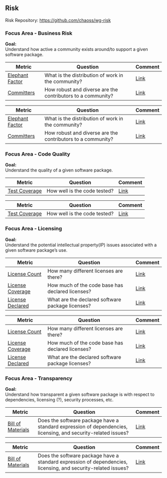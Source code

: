## Risk
Risk Repository: https://github.com/chaoss/wg-risk

### Focus Area - Business Risk

**Goal:**  
Understand how active a community exists around/to support a given software package.

**Metric** | **Question** | **Comment**
---|---|---
[Elephant Factor](https://chaoss.community/metric-elephant-factor/) | What is the distribution of work in the community? | [Link](https://github.com/chaoss/wg-risk/issues/15)
[Committers](https://chaoss.community/metric-committers/) | How robust and diverse are the contributors to a community? | [Link](https://github.com/chaoss/wg-risk/issues/16)

<div>
<table>
  <thead><tr><th>Metric</th><th>Question</th><th>Comment</th></tr></thead>
<tbody>
  <tr><td><a href="https://chaoss.community/metric-elephant-factor/">Elephant Factor</a></td><td>What is the distribution of work in the community?</td><td><a href="https://github.com/chaoss/wg-risk/issues/15">Link</a></td></tr> 
  <tr><td><a href="https://chaoss.community/metric-committers/">Committers</a></td><td>How robust and diverse are the contributors to a community?</td><td><a href="https://github.com/chaoss/wg-risk/issues/16">Link</a></td></tr> 
</tbody>
</table> 
</div>

### Focus Area - Code Quality

**Goal:**  
Understand the quality of a given software package.

**Metric** | **Question** |**Comment**
---|---|---
[Test Coverage](https://chaoss.community/metric-test-coverage/) | How well is the code tested? | [Link](https://github.com/chaoss/wg-risk/issues/23)

<div>
<table>
  <thead><tr><th>Metric</th><th>Question</th><th>Comment</th></tr></thead>
<tbody>
  <tr><td><a href="https://chaoss.community/metric-test-coverage/">Test Coverage</a></td><td>How well is the code tested?</td><td><a href="https://github.com/chaoss/wg-risk/issues/23">Link</a></td></tr> 
</tbody>
</table> 
</div>

### Focus Area - Licensing

**Goal:**  
Understand the potential intellectual property(IP) issues associated with a given software package’s use.

**Metric** | **Question** | **Comment**
---|---|---
[License Count](https://chaoss.community/metric-license-count/) | How many different licenses are there? | [Link](https://github.com/chaoss/wg-risk/issues/17)
[License Coverage](https://chaoss.community/metric-license-coverage/) | How much of the code base has declared licenses? | [Link](https://github.com/chaoss/wg-risk/issues/18)
[License Declared](https://chaoss.community/metric-license-declared/) | What are the declared software package licenses? | [Link](https://github.com/chaoss/wg-risk/issues/19)


<div>
<table>
  <thead><tr><th>Metric</th><th>Question</th><th>Comment</th></tr></thead>
<tbody>
  <tr><td><a href="https://chaoss.community/metric-license-count/">License Count</a></td><td>How many different licenses are there?</td><td><a href="https://github.com/chaoss/wg-risk/issues/17">Link</a></td></tr> 
  <tr><td><a href="https://chaoss.community/metric-license-coverage/">License Coverage</a></td><td>How much of the code base has declared licenses?</td><td><a href="https://github.com/chaoss/wg-risk/issues/18">Link</a></td></tr> 
  <tr><td><a href="https://chaoss.community/metric-license-declared/">License Declared</a></td><td>What are the declared software package licenses?</td><td><a href="https://github.com/chaoss/wg-risk/issues/19">Link</a></td></tr> 
</tbody>
</table> 
</div>

### Focus Area - Transparency

**Goal:**  
Understand how transparent a given software package is with respect to dependencies, licensing (?), security processes, etc.

**Metric** | **Question** |**Comment**
---|---|---
[Bill of Materials](https://chaoss.community/metric-bill-of-materials/) | Does the software package have a standard expression of dependencies, licensing, and security-related issues? | [Link](https://github.com/chaoss/wg-risk/issues/20)


<div>
<table>
  <thead><tr><th>Metric</th><th>Question</th><th>Comment</th></tr></thead>
<tbody>
  <tr><td><a href="https://chaoss.community/metric-bill-of-materials/">Bill of Materials</a></td><td>Does the software package have a standard expression of dependencies, licensing, and security-related issues?</td><td><a href="https://github.com/chaoss/wg-risk/issues/20">Link</a></td></tr>  
</tbody>
</table> 
</div>
